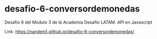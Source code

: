 # desafio-6-conversordemonedas
Desafio 6 del Modulo 3 de la Academia Desafío LATAM. API en Javascript

Link: https://nandem1.github.io/desafio-6-conversordemonedas/
